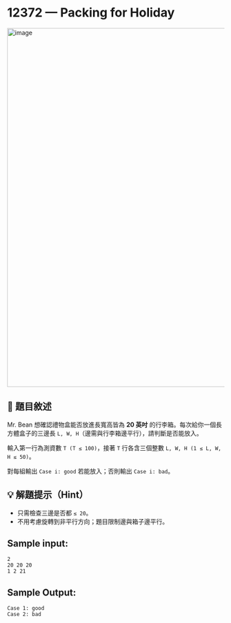 # 12372 — Packing for Holiday
<img width="676" height="833" alt="image" src="https://github.com/user-attachments/assets/8f3bd718-e64a-4625-8bd8-32f20874b254" />

## 📘 題目敘述

Mr. Bean 想確認禮物盒能否放進長寬高皆為 **20 英吋** 的行李箱。每次給你一個長方體盒子的三邊長 `L, W, H`（邊需與行李箱邊平行），請判斷是否能放入。

輸入第一行為測資數 `T (T ≤ 100)`，接著 `T` 行各含三個整數 `L, W, H (1 ≤ L, W, H ≤ 50)`。

對每組輸出 `Case i: good` 若能放入；否則輸出 `Case i: bad`。

## 💡 解題提示（Hint）

* 只需檢查三邊是否都 `≤ 20`。
* 不用考慮旋轉到非平行方向；題目限制邊與箱子邊平行。

## Sample input:

```
2
20 20 20
1 2 21
```

## Sample Output:

```
Case 1: good
Case 2: bad
```
